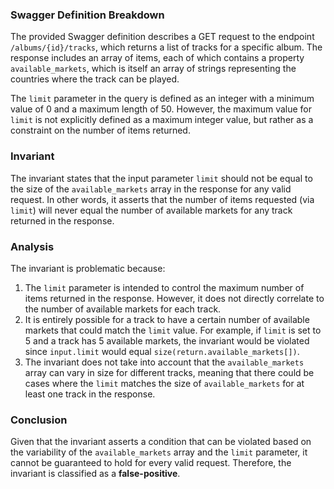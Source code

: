 ### Swagger Definition Breakdown
The provided Swagger definition describes a GET request to the endpoint `/albums/{id}/tracks`, which returns a list of tracks for a specific album. The response includes an array of items, each of which contains a property `available_markets`, which is itself an array of strings representing the countries where the track can be played.

The `limit` parameter in the query is defined as an integer with a minimum value of 0 and a maximum length of 50. However, the maximum value for `limit` is not explicitly defined as a maximum integer value, but rather as a constraint on the number of items returned.

### Invariant
The invariant states that the input parameter `limit` should not be equal to the size of the `available_markets` array in the response for any valid request. In other words, it asserts that the number of items requested (via `limit`) will never equal the number of available markets for any track returned in the response.

### Analysis
The invariant is problematic because:
1. The `limit` parameter is intended to control the maximum number of items returned in the response. However, it does not directly correlate to the number of available markets for each track. 
2. It is entirely possible for a track to have a certain number of available markets that could match the `limit` value. For example, if `limit` is set to 5 and a track has 5 available markets, the invariant would be violated since `input.limit` would equal `size(return.available_markets[])`.
3. The invariant does not take into account that the `available_markets` array can vary in size for different tracks, meaning that there could be cases where the `limit` matches the size of `available_markets` for at least one track in the response.

### Conclusion
Given that the invariant asserts a condition that can be violated based on the variability of the `available_markets` array and the `limit` parameter, it cannot be guaranteed to hold for every valid request. Therefore, the invariant is classified as a **false-positive**.
